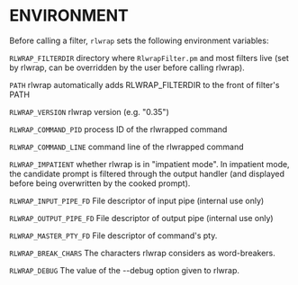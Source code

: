 # ENVIRONMENT

Before calling a filter, `rlwrap` sets the following environment variables:


`RLWRAP_FILTERDIR`
directory where `RlwrapFilter.pm` and most filters live (set by rlwrap, can be overridden by the user before calling rlwrap).

`PATH`
rlwrap automatically adds RLWRAP_FILTERDIR to the front of filter's PATH

`RLWRAP_VERSION`
rlwrap version (e.g. "0.35")

`RLWRAP_COMMAND_PID`
process ID of the rlwrapped command

`RLWRAP_COMMAND_LINE`
command line of the rlwrapped command

`RLWRAP_IMPATIENT`
whether rlwrap is in "impatient mode". In impatient mode, the candidate prompt is filtered through the output handler (and displayed before being overwritten by the cooked prompt).

`RLWRAP_INPUT_PIPE_FD`
File descriptor of input pipe (internal use only)

`RLWRAP_OUTPUT_PIPE_FD`
File descriptor of output pipe (internal use only)

`RLWRAP_MASTER_PTY_FD`
File descriptor of command's pty.

`RLWRAP_BREAK_CHARS`
The characters rlwrap considers as word-breakers.

`RLWRAP_DEBUG`
The value of the --debug option given to rlwrap.
